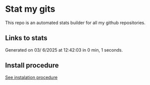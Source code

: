 # Stat my gits

This repo is an automated stats builder for all my github repositories.

## Links to stats


Generated on 03/ 6/2025 at 12:42:03 in 0 min, 1 seconds.

## Install procedure

[See instalation procedure](./src/install.md)

